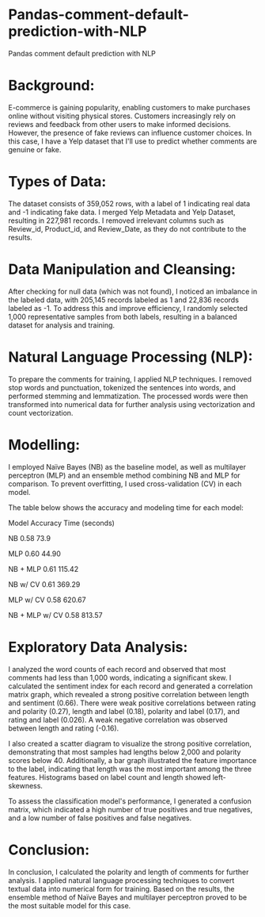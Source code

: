 # Pandas-comment-default-prediction-with-NLP
Pandas comment default prediction with NLP

# Background:

E-commerce is gaining popularity, enabling customers to make purchases online without visiting physical stores. Customers increasingly rely on reviews and feedback from other users to make informed decisions. However, the presence of fake reviews can influence customer choices. In this case, I have a Yelp dataset that I'll use to predict whether comments are genuine or fake.

# Types of Data:

The dataset consists of 359,052 rows, with a label of 1 indicating real data and -1 indicating fake data. I merged Yelp Metadata and Yelp Dataset, resulting in 227,981 records. I removed irrelevant columns such as Review_id, Product_id, and Review_Date, as they do not contribute to the results.

# Data Manipulation and Cleansing:

After checking for null data (which was not found), I noticed an imbalance in the labeled data, with 205,145 records labeled as 1 and 22,836 records labeled as -1. To address this and improve efficiency, I randomly selected 1,000 representative samples from both labels, resulting in a balanced dataset for analysis and training.

# Natural Language Processing (NLP):

To prepare the comments for training, I applied NLP techniques. I removed stop words and punctuation, tokenized the sentences into words, and performed stemming and lemmatization. The processed words were then transformed into numerical data for further analysis using vectorization and count vectorization.

# Modelling:

I employed Naïve Bayes (NB) as the baseline model, as well as multilayer perceptron (MLP) and an ensemble method combining NB and MLP for comparison. To prevent overfitting, I used cross-validation (CV) in each model.

The table below shows the accuracy and modeling time for each model:

Model	Accuracy	Time (seconds)

NB	0.58	73.9

MLP	0.60	44.90

NB + MLP	0.61	115.42

NB w/ CV	0.61	369.29

MLP w/ CV	0.58	620.67

NB + MLP w/ CV	0.58	813.57

# Exploratory Data Analysis:

I analyzed the word counts of each record and observed that most comments had less than 1,000 words, indicating a significant skew. I calculated the sentiment index for each record and generated a correlation matrix graph, which revealed a strong positive correlation between length and sentiment (0.66). There were weak positive correlations between rating and polarity (0.27), length and label (0.18), polarity and label (0.17), and rating and label (0.026). A weak negative correlation was observed between length and rating (-0.16).

I also created a scatter diagram to visualize the strong positive correlation, demonstrating that most samples had lengths below 2,000 and polarity scores below 40. Additionally, a bar graph illustrated the feature importance to the label, indicating that length was the most important among the three features. Histograms based on label count and length showed left-skewness.

To assess the classification model's performance, I generated a confusion matrix, which indicated a high number of true positives and true negatives, and a low number of false positives and false negatives.

# Conclusion:

In conclusion, I calculated the polarity and length of comments for further analysis. I applied natural language processing techniques to convert textual data into numerical form for training. Based on the results, the ensemble method of Naïve Bayes and multilayer perceptron proved to be the most suitable model for this case.
